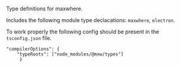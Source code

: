 Type definitions for maxwhere.

Includes the following module type declacations: `maxwhere`, `electron`.

To work properly the following config should be present in the `tsconfig.json` file.

```
"compilerOptions": {
    "typeRoots": ["node_modules/@mxw/types"]
     }
```
